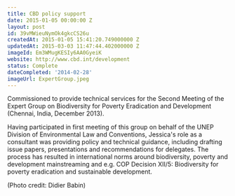 ```yaml
---
title: CBD policy support
date: 2015-01-05 00:00:00 Z
layout: post
id: 39vMWieuNymOk4gkcCS26u
createdAt: 2015-01-05 15:41:20.749000000 Z
updatedAt: 2015-03-03 11:47:44.402000000 Z
imageId: Em3WMugKESIy6AA0GyeiK
website: http://www.cbd.int/development
status: Complete
dateCompleted: '2014-02-28'
imageUrl: ExpertGroup.jpeg
---
```


Commissioned to provide technical services for the Second Meeting of the Expert Group on Biodiversity for Poverty Eradication and Development (Chennai, India, December 2013). 

Having participated in first meeting of this group on behalf of the UNEP Division of Environmental Law and Conventions, Jessica's role as a consultant was providing policy and technical guidance, including drafting issue papers, presentations and recommendations for delegates. The process has resulted in international norms around biodiversity, poverty and development mainstreaming and e.g. COP Decision XII/5: Biodiversity for poverty eradication and sustainable development. 



(Photo credit: Didier Babin)